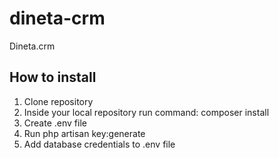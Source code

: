 # dineta-crm
 Dineta.crm

## How to install

1) Clone repository
2) Inside your local repository run command: composer install
3) Create .env file
4) Run php artisan key:generate
5) Add database credentials to .env file
